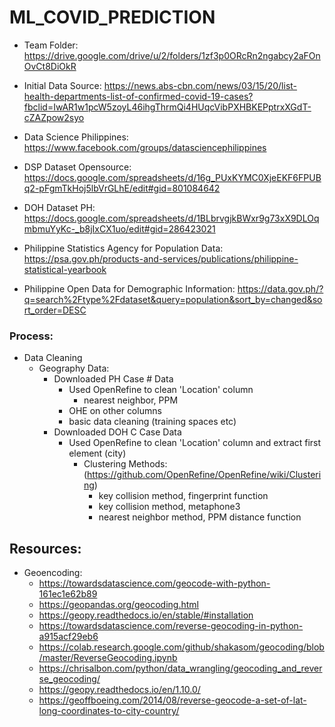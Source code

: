 # ML_COVID_PREDICTION

- Team Folder: https://drive.google.com/drive/u/2/folders/1zf3p0ORcRn2ngabcy2aFOnOvCt8DiOkR

- Initial Data Source: https://news.abs-cbn.com/news/03/15/20/list-health-departments-list-of-confirmed-covid-19-cases?fbclid=IwAR1w1pcW5zoyL46ihgThrmQi4HUqcVibPXHBKEPptrxXGdT-cZAZpow2syo

- Data Science Philippines: https://www.facebook.com/groups/datasciencephilippines
- DSP Dataset Opensource: https://docs.google.com/spreadsheets/d/16g_PUxKYMC0XjeEKF6FPUBq2-pFgmTkHoj5lbVrGLhE/edit#gid=801084642
- DOH Dataset PH: https://docs.google.com/spreadsheets/d/1BLbrvgjkBWxr9g73xX9DLOqmbmuYyKc-_b8jIxCX1uo/edit#gid=286423021
- Philippine Statistics Agency for Population Data: https://psa.gov.ph/products-and-services/publications/philippine-statistical-yearbook
- Philippine Open Data for Demographic Information: https://data.gov.ph/?q=search%2Ftype%2Fdataset&query=population&sort_by=changed&sort_order=DESC


### Process:
- Data Cleaning
  - Geography Data:
    - Downloaded PH Case # Data
      - Used OpenRefine to clean 'Location' column
        - nearest neighbor, PPM
      - OHE on other columns
      - basic data cleaning (training spaces etc)
    - Downloaded DOH C Case Data
      - Used OpenRefine to clean 'Location' column and extract first element (city)
        - Clustering Methods: (https://github.com/OpenRefine/OpenRefine/wiki/Clustering)
          - key collision method, fingerprint function
          - key collision method, metaphone3
          - nearest neighbor method, PPM distance function



## Resources:
- Geoencoding:
  - https://towardsdatascience.com/geocode-with-python-161ec1e62b89
  - https://geopandas.org/geocoding.html
  - https://geopy.readthedocs.io/en/stable/#installation
  - https://towardsdatascience.com/reverse-geocoding-in-python-a915acf29eb6
  - https://colab.research.google.com/github/shakasom/geocoding/blob/master/ReverseGeocoding.ipynb
  - https://chrisalbon.com/python/data_wrangling/geocoding_and_reverse_geocoding/
  - https://geopy.readthedocs.io/en/1.10.0/
  - https://geoffboeing.com/2014/08/reverse-geocode-a-set-of-lat-long-coordinates-to-city-country/
